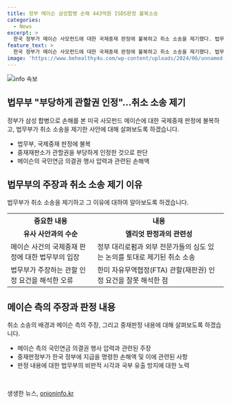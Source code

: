 ```yaml
---
title: 정부 메이슨 삼성합병 손해 443억원 ISDS판정 불복소송
categories:
  - News
excerpt: >
  한국 정부가 메이슨 사모펀드에 대한 국제중재 판정에 불복하고 취소 소송을 제기했다. 법무부는 한미 FTA 관할권 해석을 부당하다고 판단하며, 이에 대한 취소 소송을 싱가포르 법원에 제기했다. 또한, 메이슨의 주장에 따르면 한국 정부의 개입으로 삼성 합병이 이루어졌고 그 결과로 손해를 입은 것으로 보이지만, 법무부는 그러한 주장을 부정했다. 한편으로는 엘리엇 매니지먼트와 관련된 ISDS 사건에서도 정부가 동일한 이유로 취소 소송을 제기한 바 있다.
feature_text: >
  한국 정부가 메이슨 사모펀드에 대한 국제중재 판정에 불복하고 취소 소송을 제기했다. 법무부는 한미 FTA 관할권 해석을 부당하다고 판단하며, 이에 대한 취소 소송을 싱가포르 법원에 제기했다. 또한, 메이슨의 주장에 따르면 한국 정부의 개입으로 삼성 합병이 이루어졌고 그 결과로 손해를 입은 것으로 보이지만, 법무부는 그러한 주장을 부정했다. 한편으로는 엘리엇 매니지먼트와 관련된 ISDS 사건에서도 정부가 동일한 이유로 취소 소송을 제기한 바 있다.
image: 'https://www.behealthy4u.com/wp-content/uploads/2024/06/unnamed-file.png'
---
```


<p><img src="https://www.behealthy4u.com/wp-content/uploads/2024/06/unnamed-file.png" alt="info 속보" /></p>

<h2 data-ke-size="size26">법무부 "부당하게 관할권 인정"…취소 소송 제기</h2>

<p data-ke-size="size16">정부가 삼성 합병으로 손해를 본 미국 사모펀드 메이슨에 대한 국제중재 판정에 불복하고, 법무부가 취소 소송을 제기한 사안에 대해 살펴보도록 하겠습니다.</p>

<ul>
  <li>법무부, 국제중재 판정에 불복</li>
  <li>중재재판소가 관할권을 부당하게 인정한 것으로 판단</li>
  <li>메이슨의 국민연금 의결권 행사 압력과 관련된 손해액</li>
</ul>

<h2 data-ke-size="size26">법무부의 주장과 취소 소송 제기 이유</h2>

<p data-ke-size="size16">법무부가 취소 소송을 제기하고 그 이유에 대하여 알아보도록 하겠습니다.</p>

<table>
  <tr>
    <th>중요한 내용</th>
    <th>내용</th>
  </tr>
  <tr>
    <td style="text-align: center; height: 17px;"><b>유사 사안과의 수순</b></td>
    <td style="text-align: center; height: 17px;"><b>엘리엇 판정과의 관련성</b></td>
  </tr>
  <tr>
    <td>메이슨 사건의 국제중재 판정에 대한 법무부의 입장</td>
    <td>정부 대리로펌과 외부 전문가들의 심도 있는 논의를 토대로 제기된 취소 소송</td>
  </tr>
  <tr>
    <td>법무부가 주장하는 관할 인정 요건을 해석한 오류</td>
    <td>한미 자유무역협정(FTA) 관할(재판권) 인정 요건을 잘못 해석한 점</td>
  </tr>
</table>

<h2 data-ke-size="size26">메이슨 측의 주장과 판정 내용</h2>

<p data-ke-size="size16">취소 소송의 배경과 메이슨 측의 주장, 그리고 중재판정 내용에 대해 살펴보도록 하겠습니다.</p>

<ul>
  <li>메이슨 측의 국민연금 의결권 행사 압력과 관련된 주장</li>
  <li>중재판정부가 한국 정부에 지급을 명령한 손해액 및 이에 관련된 사항</li>
  <li>판정 내용에 대한 법무부의 비판적 시각과 국부 유출 방지에 대한 노력</li>
</ul>

<p data-ke-size="size16">&nbsp;</p>
생생한 뉴스, <a href="https://onioninfo.kr" rel="dofollow">onioninfo.kr</a>


